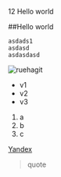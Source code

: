 
12 Hello world

##Hello world

```
asdads1
asdasd
asdasdasd
```

![ruehagit](https://tproger.ru/s3/uploads/2020/12/git_guide_for_beginners-cover-icon-original.png)

- v1
- v2
- v3

1. a
2. b
3. c

[Yandex](yandex.ru)

>quote

